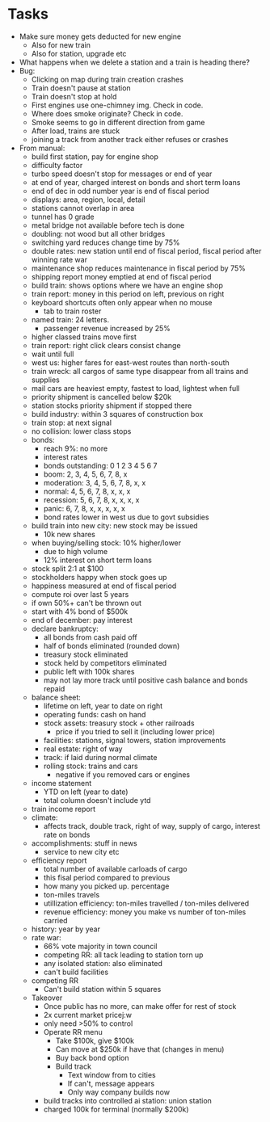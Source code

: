 # Tasks
- Make sure money gets deducted for new engine
  - Also for new train
  - Also for station, upgrade etc
- What happens when we delete a station and a train is heading there?
- Bug:
  - Clicking on map during train creation crashes
  - Train doesn't pause at station
  - Train doesn't stop at hold
  - First engines use one-chimney img. Check in code.
  - Where does smoke originate? Check in code.
  - Smoke seems to go in different direction from game
  - After load, trains are stuck
  - joining a track from another track either refuses or crashes
- From manual:
  - build first station, pay for engine shop
  - difficulty factor
  - turbo speed doesn't stop for messages or end of year
  - at end of year, charged interest on bonds and short term loans
  - end of dec in odd number year is end of fiscal period
  - displays: area, region, local, detail
  - stations cannot overlap in area
  - tunnel has 0 grade
  - metal bridge not available before tech is done
  - doubling: not wood but all other bridges
  - switching yard reduces change time by 75%
  - double rates: new station until end of fiscal period, fiscal period after winning rate war
  - maintenance shop reduces maintenance in fiscal period by 75%
  - shipping report money emptied at end of fiscal period
  - build train: shows options where we have an engine shop
  - train report: money in this period on left, previous on right
  - keyboard shortcuts often only appear when no mouse
    - tab to train roster
  - named train: 24 letters.
    - passenger revenue increased by 25%
  - higher classed trains move first
  - train report: right click clears consist change
  - wait until full
  - west us: higher fares for east-west routes than north-south
  - train wreck: all cargos of same type disappear from all trains and supplies
  - mail cars are heaviest empty, fastest to load, lightest when full
  - priority shipment is cancelled below $20k
  - station stocks priority shipment if stopped there
  - build industry: within 3 squares of construction box
  - train stop: at next signal
  - no collision: lower class stops
  - bonds:
    - reach 9%: no more
    - interest rates
    - bonds outstanding: 0 1 2 3 4 5 6 7
    - boom: 2, 3, 4, 5, 6, 7, 8, x
    - moderation: 3, 4, 5, 6, 7, 8, x, x
    - normal: 4, 5, 6, 7, 8, x, x, x
    - recession: 5, 6, 7, 8, x, x, x, x
    - panic: 6, 7, 8, x, x, x, x, x
    - bond rates lower in west us due to govt subsidies
  - build train into new city: new stock may be issued
    - 10k new shares
  - when buying/selling stock: 10% higher/lower
    - due to high volume
    - 12% interest on short term loans
  - stock split 2:1 at $100
  - stockholders happy when stock goes up 
  - happiness measured at end of fiscal period
  - compute roi over last 5 years
  - if own 50%+ can't be thrown out
  - start with 4% bond of $500k
  - end of december: pay interest
  - declare bankruptcy:
    - all bonds from cash paid off
    - half of bonds eliminated (rounded down)
    - treasury stock eliminated
    - stock held by competitors eliminated
    - public left with 100k shares
    - may not lay more track until positive cash balance and bonds repaid
  - balance sheet:
    - lifetime on left, year to date on right
    - operating funds: cash on hand
    - stock assets: treasury stock + other railroads
      - price if you tried to sell it (including lower price)
    - facilities: stations, signal towers, station improvements
    - real estate: right of way
    - track: if laid during normal climate
    - rolling stock: trains and cars
      - negative if you removed cars or engines
  - income statement
    - YTD on left (year to date)
    - total column doesn't include ytd
  - train income report
  - climate:
    - affects track, double track, right of way, supply of cargo, interest rate on bonds
  - accomplishments: stuff in news
    - service to new city etc
  - efficiency report
    - total number of available carloads of cargo
    - this fisal period compared to previous
    - how many you picked up. percentage
    - ton-miles travels
    - utillization efficiency: ton-miles travelled / ton-miles delivered
    - revenue efficiency: money you make vs number of ton-miles carried
  - history: year by year
  - rate war:
    - 66% vote majority in town council
    - competing RR: all tack leading to station torn up
    - any isolated station: also eliminated
    - can't build facilities
  - competing RR
    - Can't build station within 5 squares
  - Takeover
    - Once public has no more, can make offer for rest of stock
    - 2x current market pricej:w
    - only need >50% to control
    - Operate RR menu
      - Take $100k, give $100k
      - Can move at $250k if have that (changes in menu)
      - Buy back bond option
      - Build track
        - Text window from to cities
        - If can't, message appears
        - Only way company builds now
    - build tracks into controlled ai station: union station
    - charged 100k for terminal (normally $200k)
